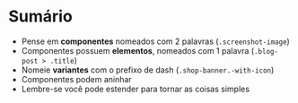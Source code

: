 # Sumário

* Pense em **componentes** nomeados com 2 palavras (`.screenshot-image`)
* Componentes possuem **elementos**, nomeados com 1 palavra (`.blog-post > .title`)
* Nomeie **variantes** com o prefixo de dash (`.shop-banner.-with-icon`)
* Componentes podem aninhar
* Lembre-se você pode estender para tornar as coisas simples